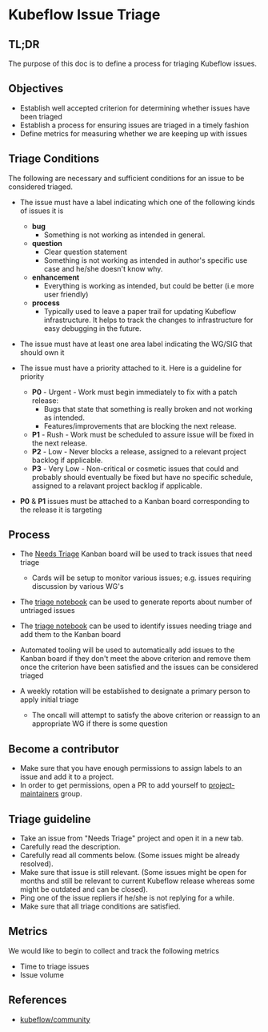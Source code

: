 # Kubeflow Issue Triage

## TL;DR

The purpose of this doc is to define a process for triaging Kubeflow issues.

## Objectives

* Establish well accepted criterion for determining whether issues have been triaged
* Establish a process for ensuring issues are triaged in a timely fashion
* Define metrics for measuring whether we are keeping up with issues

## Triage Conditions

The following are necessary and sufficient conditions for an issue to be considered triaged.

* The issue must have a label indicating which one of the following kinds of issues it is
  
  * **bug**
    * Something is not working as intended in general.
  * **question**
    * Clear question statement
    * Something is not working as intended in author's specific use case and he/she doesn't know why.
  * **enhancement**
    * Everything is working as intended, but could be better (i.e more user friendly)
  * **process**
    * Typically used to leave a paper trail for updating Kubeflow infrastructure. It helps to track the changes to infrastructure for easy debugging in the future.

* The issue must have at least one area label indicating the WG/SIG that should own it

* The issue must have a priority attached to it. Here is a guideline for priority

  * **P0** - Urgent - Work must begin immediately to fix with a patch release:
    * Bugs that state that something is really broken and not working as intended.
    * Features/improvements that are blocking the next release.
  * **P1** - Rush - Work must be scheduled to assure issue will be fixed in the next release.
  * **P2** - Low - Never blocks a release, assigned to a relevant project backlog if applicable.
  * **P3** - Very Low - Non-critical or cosmetic issues that could and probably should eventually be fixed but have no specific schedule, assigned to a relavant project backlog if applicable.

* **P0** & **P1** issues must be attached to a Kanban board corresponding to the release it is targeting

## Process

* The [Needs Triage](https://github.com/orgs/kubeflow/projects/26) Kanban board will be used to track issues that need triage

  * Cards will be setup to monitor various issues; e.g. issues requiring discussion by various WG's

* The [triage notebook](https://github.com/kubeflow/code-intelligence/blob/master/py/code_intelligence/triage.ipynb) can be used to generate reports about number of untriaged issues

* The [triage notebook](https://github.com/kubeflow/code-intelligence/blob/master/py/code_intelligence/triage.ipynb) can be used to identify issues needing triage and add them to the Kanban board

* Automated tooling will be used to automatically add issues to the Kanban board if they don't meet the above criterion and remove them once the criterion have
  been satisfied and the issues can be considered triaged

* A weekly rotation will be established to designate a primary person to apply initial triage

  * The oncall will attempt to satisfy the above criterion or reassign to an appropriate WG if there is some question

## Become a contributor

* Make sure that you have enough permissions to assign labels to an issue and add it to a project.
* In order to get permissions, open a PR to add yourself to [project-maintainers](https://github.com/kubeflow/internal-acls/blob/4e44f623ea4df32132b2e8a973ed0f0dce4f4139/github-orgs/kubeflow/org.yaml#L389) group.

## Triage guideline

* Take an issue from "Needs Triage" project and open it in a new tab.
* Carefully read the description.
* Carefully read all comments below. (Some issues might be already resolved).
* Make sure that issue is still relevant. (Some issues might be open for months and still be relevant to current Kubeflow release whereas some might be outdated and can be closed).
* Ping one of the issue repliers if he/she is not replying for a while.
* Make sure that all triage conditions are satisfied.

## Metrics

We would like to begin to collect and track the following metrics

* Time to triage issues
* Issue volume

## References

* [kubeflow/community](https://github.com/kubeflow/community/issues/280)